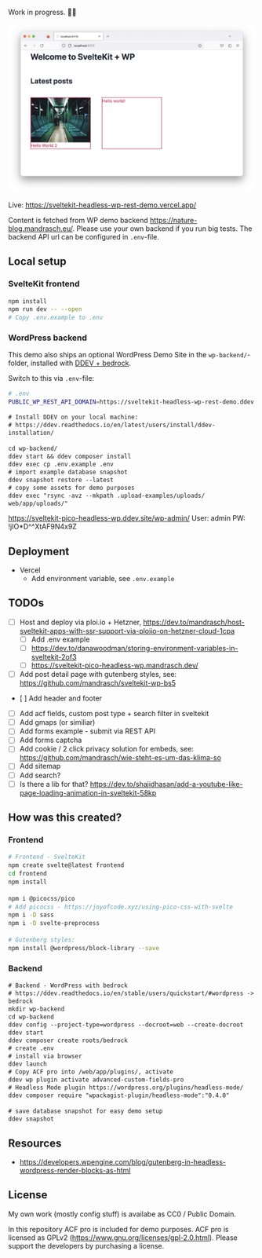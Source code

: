 Work in progress. 👨‍💻

![Screenshot current status, headline and two posts displayed, one with featured image](screenshot.jpg?raw=true)

Live: https://sveltekit-headless-wp-rest-demo.vercel.app/

Content is fetched from WP demo backend https://nature-blog.mandrasch.eu/. Please use your own backend if you run big tests. The backend API url can be configured in `.env`-file.

## Local setup

### SvelteKit frontend

```bash
npm install
npm run dev -- --open
# Copy .env.example to .env
```

### WordPress backend

This demo also ships an optional WordPress Demo Site in the `wp-backend/`-folder, installed with [DDEV + bedrock](https://ddev.readthedocs.io/en/latest/users/quickstart/#wordpress).

Switch to this via `.env`-file:

```bash
# .env
PUBLIC_WP_REST_API_DOMAIN=https://sveltekit-headless-wp-rest-demo.ddev.site
```

```
# Install DDEV on your local machine:
# https://ddev.readthedocs.io/en/latest/users/install/ddev-installation/

cd wp-backend/
ddev start && ddev composer install
ddev exec cp .env.example .env
# import example database snapshot
ddev snapshot restore --latest
# copy some assets for demo purposes
ddev exec "rsync -avz --mkpath .upload-examples/uploads/ web/app/uploads/"
```

https://sveltekit-pico-headless-wp.ddev.site/wp-admin/
User: admin
PW: !jIO\*D^^XtAF9N4x9Z

## Deployment

- Vercel
  - Add environment variable, see `.env.example`

## TODOs

- [ ] Host and deploy via ploi.io + Hetzner, https://dev.to/mandrasch/host-sveltekit-apps-with-ssr-support-via-ploiio-on-hetzner-cloud-1cpa
  - [ ] Add .env example
  - [ ] https://dev.to/danawoodman/storing-environment-variables-in-sveltekit-2of3
  - [ ] https://sveltekit-pico-headless-wp.mandrasch.dev/
- [ ] Add post detail page with gutenberg styles, see: https://github.com/mandrasch/sveltekit-wp-bs5
- [ ] Add header and footer
- [ ] Add acf fields, custom post type + search filter in sveltekit
- [ ] Add gmaps (or similiar)
- [ ] Add forms example - submit via REST API
- [ ] Add forms captcha
- [ ] Add cookie / 2 click privacy solution for embeds, see: https://github.com/mandrasch/wie-steht-es-um-das-klima-so
- [ ] Add sitemap
- [ ] Add search?
- [ ] Is there a lib for that? https://dev.to/shajidhasan/add-a-youtube-like-page-loading-animation-in-sveltekit-58kp

## How was this created?

### Frontend

```bash
# Frontend - SvelteKit
npm create svelte@latest frontend
cd frontend
npm install

npm i @picocss/pico
# Add picocss - https://joyofcode.xyz/using-pico-css-with-svelte
npm i -D sass
npm i -D svelte-preprocess

# Gutenberg styles:
npm install @wordpress/block-library --save
```

### Backend

```
# Backend - WordPress with bedrock
# https://ddev.readthedocs.io/en/stable/users/quickstart/#wordpress -> bedrock
mkdir wp-backend
cd wp-backend
ddev config --project-type=wordpress --docroot=web --create-docroot
ddev start
ddev composer create roots/bedrock
# create .env
# install via browser
ddev launch
# Copy ACF pro into /web/app/plugins/, activate
ddev wp plugin activate advanced-custom-fields-pro
# Headless Mode plugin https://wordpress.org/plugins/headless-mode/
ddev composer require "wpackagist-plugin/headless-mode":"0.4.0"

# save database snapshot for easy demo setup
ddev snapshot
```

## Resources

- https://developers.wpengine.com/blog/gutenberg-in-headless-wordpress-render-blocks-as-html

## License

My own work (mostly config stuff) is availabe as CC0 / Public Domain.

In this repository ACF pro is included for demo purposes. ACF pro is licensed as GPLv2 (https://www.gnu.org/licenses/gpl-2.0.html). Please support the developers by purchasing a license.

